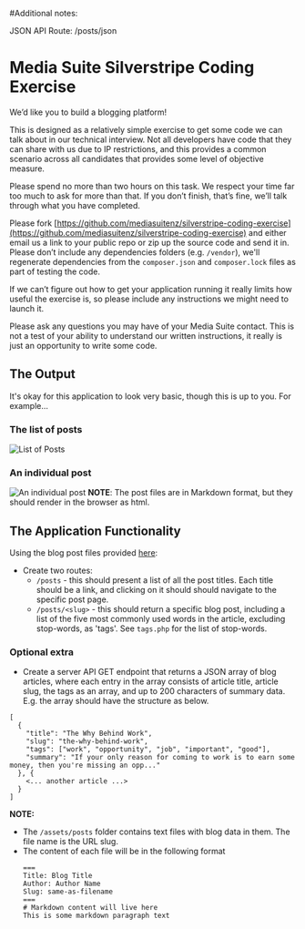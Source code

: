 #Additional notes:

JSON API Route: /posts/json


# Media Suite Silverstripe Coding Exercise

We’d like you to build a blogging platform!

This is designed as a relatively simple exercise to get some code we can talk about in our technical interview. Not all developers have code that they can share with us due to IP restrictions, and this provides a common scenario across all candidates that provides some level of objective measure.

Please spend no more than two hours on this task. We respect your time far too much to ask for more than that. If you don’t finish, that’s fine, we’ll talk through what you have completed.

Please fork [https://github.com/mediasuitenz/silverstripe-coding-exercise](https://github.com/mediasuitenz/silverstripe-coding-exercise) and either email us a link to your public repo or zip up the source code and send it in. Please don’t include any dependencies folders (e.g. `/vendor`), we'll regenerate dependencies from the `composer.json` and `composer.lock` files as part of testing the code.

If we can’t figure out how to get your application running it really limits how useful the exercise is, so please include any instructions we might need to launch it.

Please ask any questions you may have of your Media Suite contact. This is not a test of your ability to understand our written instructions, it really is just an opportunity to write some code.

## The Output

It's okay for this application to look very basic, though this is up to you. For example...

### The list of posts

![List of Posts](./posts.png)

### An individual post

![An individual post](./post.png)
**NOTE**: The post files are in Markdown format, but they should render in the browser as html.

## The Application Functionality

Using the blog post files provided [here](./assets/posts):

- Create two routes:
  - `/posts` - this should present a list of all the post titles. Each title should be a link, and clicking on it should should navigate to the specific post page.
  - `/posts/<slug>` - this should return a specific blog post, including a list of the five most commonly used words in the article, excluding stop-words, as 'tags'. See `tags.php` for the list of stop-words.

### Optional extra

- Create a server API GET endpoint that returns a JSON array of blog articles, where each entry in the array consists of article title, article slug, the tags as an array, and up to 200 characters of summary data.
  E.g. the array should have the structure as below.

```
[
  {
    "title": "The Why Behind Work",
    "slug": "the-why-behind-work",
    "tags": ["work", "opportunity", "job", "important", "good"],
    "summary": "If your only reason for coming to work is to earn some money, then you're missing an opp..."
  }, {
    <... another article ...>
  }
]
```

**NOTE:**

- The `/assets/posts` folder contains text files with blog data in them. The file name is the URL slug.
- The content of each file will be in the following format
  ```
  ===
  Title: Blog Title
  Author: Author Name
  Slug: same-as-filename
  ===
  # Markdown content will live here
  This is some markdown paragraph text
  ```
